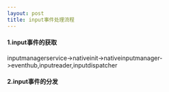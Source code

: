 ```yaml
---
layout: post
title: input事件处理流程
---
```


#### 1.input事件的获取

inputmanagerservice->nativeinit->nativeinputmanager->eventhub,inputreader,inputdispatcher



#### 2.input事件的分发

